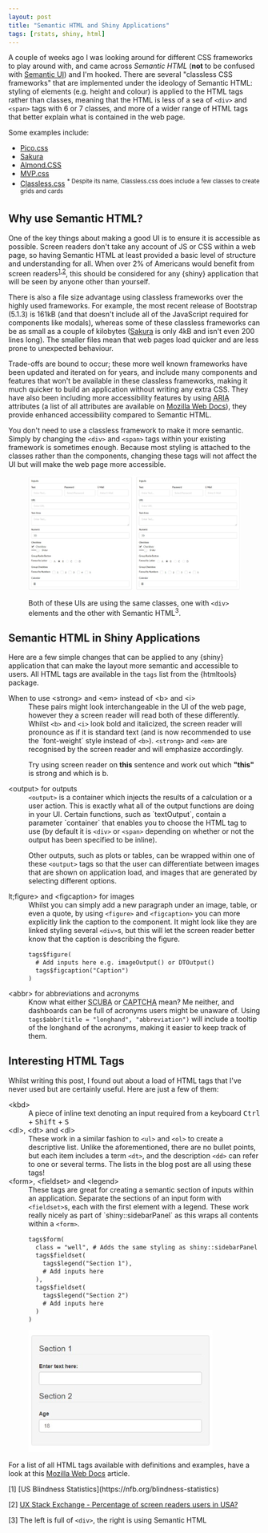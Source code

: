 ```yaml
---
layout: post
title: "Semantic HTML and Shiny Applications"
tags: [rstats, shiny, html]
---
```


A couple of weeks ago I was looking around for different CSS frameworks to play around with, and came across *Semantic HTML* (**not** to be confused with [Semantic UI](https://semantic-ui.com/)) and I'm hooked. There are several "classless CSS frameworks" that are implemented under the ideology of Semantic HTML: styling of elements (e.g. height and colour) is applied to the HTML tags rather than classes, meaning that the HTML is less of a sea of <code>&lt;div&gt;</code> and <code>&lt;span&gt;</code> tags with 6 or 7 classes, and more of a wider range of HTML tags that better explain what is contained in the web page.

Some examples include:

- [Pico.css](https://picocss.com/)
- [Sakura](https://oxal.org/projects/sakura/)
- [Almond.CSS](https://alvaromontoro.github.io/almond.css/demo/)
- [MVP.css](https://andybrewer.github.io/mvp/)
- [Classless.css](https://classless.de/) <sup>* Despite its name, Classless.css does include a few classes to create grids and cards</sup>

## Why use Semantic HTML?

One of the key things about making a good UI is to ensure it is accessible as possible. Screen readers don't take any account of JS or CSS within a web page, so having Semantic HTML at least provided a basic level of structure and understanding for all. When over 2% of Americans would benefit from screen readers<sup>[1](https://nfb.org/blindness-statistics),[2](https://ux.stackexchange.com/a/119596/157481)</sup>, this should be considered for any {shiny} application that will be seen by anyone other than yourself.

There is also a file size advantage using classless frameworks over the highly used frameworks. For example, the most recent release of Bootstrap (5.1.3) is 161kB (and that doesn't include all of the JavaScript required for components like modals), whereas some of these classless frameworks can be as small as a couple of kilobytes ([Sakura](https://github.com/oxalorg/sakura) is only 4kB and isn't even 200 lines long). The smaller files mean that web pages load quicker and are less prone to unexpected behaviour.

Trade-offs are bound to occur; these more well known frameworks have been updated and iterated on for years, and include many components and features that won't be available in these classless frameworks, making it much quicker to build an application without writing any extra CSS. They have also been including more accessibility features by using <abbr title="Accessible Rich Internet Applications">ARIA</abbr> attributes (a list of all attributes are available on [Mozilla Web Docs](https://developer.mozilla.org/en-US/docs/web/Accessibility/ARIA/Attributes)), they provide enhanced accessibility compared to Semantic HTML.

You don't need to use a classless framework to make it more semantic. Simply by changing the <code>&lt;div&gt;</code> and <code>&lt;span&gt;</code> tags within your existing framework is sometimes enough. Because most styling is attached to the classes rather than the components, changing these tags will not affect the UI but will make the web page more accessible.

<figure>

![Comparison](assets/semantic_div_comp.jpeg)

<figcaption>
Both of these UIs are using the same classes, one with <code>&lt;div&gt;</code> elements and the other with Semantic HTML<sup>3</sup>.
</figcaption>
</figure>

## Semantic HTML in Shiny Applications

Here are a few simple changes that can be applied to any {shiny} application that can make the layout more semantic and accessible to users. All HTML tags are available in the `tags` list from the {htmltools} package.

<dl>
<dt>
When to use &lt;strong&gt; and &lt;em&gt; instead of &lt;b&gt; and &lt;i&gt;
</dt>
<dd>
These pairs might look interchangeable in the UI of the web page, however they a screen reader will read both of these differently. Whilst <code>&lt;b&gt;</code> and <code>&lt;i&gt;</code> look bold and italicized, the screen reader will pronounce as if it is standard text (and is now recommended to use the `font-weight` style instead of <code>&lt;b&gt;</code>). <code>&lt;strong&gt;</code> and <code>&lt;em&gt;</code> are recognised by the screen reader and will emphasize accordingly.

Try using screen reader on <b>this</b> sentence and work out which <strong>"this"</strong> is strong and which is b. 
</dd>
<dt>
&lt;output&gt; for outputs
</dt>
<dd>
<code>&lt;output&gt;</code> is a container which injects the results of a calculation or a user action. This is exactly what all of the output functions are doing in your UI. Certain functions, such as `textOutput`, contain a parameter `container` that enables you to choose the HTML tag to use (by default it is <code>&lt;div&gt;</code> or <code>&lt;span&gt;</code> depending on whether or not the output has been specified to be inline).

Other outputs, such as plots or tables, can be wrapped within one of these <code>&lt;output&gt;</code> tags so that the user can differentiate between images that are shown on application load, and images that are generated by selecting different options.
</dd>
<dt>
lt;figure&gt; and &lt;figcaption&gt; for images
</dt>
<dd>
Whilst you can simply add a new paragraph under an image, table, or even a quote, by using <code>&lt;figure&gt;</code> and <code>&lt;figcaption&gt;</code> you can more explicitly link the caption to the component. It might look like they are linked styling several <code>&lt;div&gt;</code>s, but this will let the screen reader better know that the caption is describing the figure.

```
tags$figure(
  # Add inputs here e.g. imageOutput() or DTOutput()
  tags$figcaption("Caption")
)
```
</dd>
<dt>
&lt;abbr&gt; for abbreviations and acronyms
</dt>
<dd>
Know what either <abbr title="Self-Contained Underwater Breathing Apparatus">SCUBA</abbr> or <abbr title="Completely Automated Public Turing Test to tell Computers and Humans Apart">CAPTCHA</abbr> mean? Me neither, and dashboards can be full of acronyms users might be unaware of. Using <code>tags$abbr(title = "longhand", "abbreviation")</code> will include a tooltip of the longhand of the acronyms, making it easier to keep track of them.
</dd>
</dl>

## Interesting HTML Tags

Whilst writing this post, I found out about a load of HTML tags that I've never used but are certainly useful. Here are just a few of them:

<dl>
<dt>
&lt;kbd&gt;
</dt>
<dd>
A piece of inline text denoting an input required from a keyboard <kbd>Ctrl</kbd> + <kbd>Shift</kbd> + <kbd>S</kbd>
</dd>
<dt>
&lt;dl&gt;, &lt;dt&gt; and &lt;dl&gt;
</dt>
<dd>
These work in a similar fashion to <code>&lt;ul&gt;</code> and <code>&lt;ol&gt;</code> to create a descriptive list. Unlike the aforementioned, there are no bullet points, but each item includes a term <code>&lt;dt&gt;</code>, and the description <code>&lt;dd&gt;</code> can refer to one or several terms. The lists in the blog post are all using these tags!
</dd>
<dt>
&lt;form&gt;, &lt;fieldset&gt; and &lt;legend&gt;
</dt>
<dd>
These tags are great for creating a semantic section of inputs within an application. Separate the sections of an input form with <code>&lt;fieldset&gt;</code>s, each with the first element with a legend. These work really nicely as part of `shiny::sidebarPanel` as this wraps all contents within a <code>&lt;form&gt;</code>.

```
tags$form(
  class = "well", # Adds the same styling as shiny::sidebarPanel
  tags$fieldset(
    tags$legend("Section 1"),
    # Add inputs here
  ),
  tags$fieldset(
    tags$legend("Section 2")
    # Add inputs here
  )
)
```

![Example form using form, fieldset and legend HTML tags](assets/form_tags.jpeg)
</dd>
</dl>

For a list of all HTML tags available with definitions and examples, have a look at this [Mozilla Web Docs](https://developer.mozilla.org/en-US/docs/Web/HTML/Element) article.

<footer>
[1] [US Blindness Statistics](https://nfb.org/blindness-statistics)

[2] [UX Stack Exchange - Percentage of screen readers users in USA?](https://ux.stackexchange.com/a/119596/157481)

[3] The left is full of <code>&lt;div&gt;</code>, the right is using Semantic HTML
</footer>
